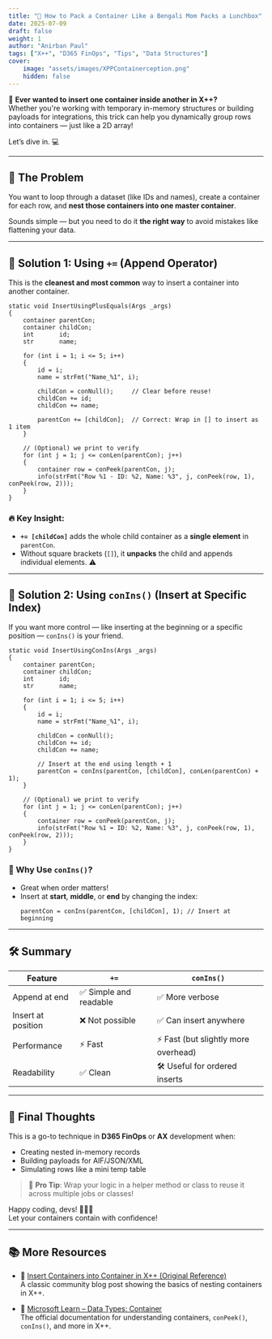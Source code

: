 ```yaml
---
title: "🥡 How to Pack a Container Like a Bengali Mom Packs a Lunchbox"
date: 2025-07-09
draft: false
weight: 1
author: "Anirban Paul"
tags: ["X++", "D365 FinOps", "Tips", "Data Structures"]
cover: 
    image: "assets/images/XPPContainerception.png"
    hidden: false
---
```


🧊 **Ever wanted to insert one container inside another in X++?**  
Whether you're working with temporary in-memory structures or building payloads for integrations, this trick can help you dynamically group rows into containers — just like a 2D array!

Let’s dive in. 💻

---

## 🚀 The Problem

You want to loop through a dataset (like IDs and names), create a container for each row, and **nest those containers into one master container**.

Sounds simple — but you need to do it **the right way** to avoid mistakes like flattening your data.

---

## 🧪 Solution 1: Using `+=` (Append Operator)

This is the **cleanest and most common** way to insert a container into another container.

```x++
static void InsertUsingPlusEquals(Args _args)
{
    container parentCon;
    container childCon;
    int       id;
    str       name;

    for (int i = 1; i <= 5; i++)
    {
        id = i;
        name = strFmt("Name_%1", i);

        childCon = conNull();     // Clear before reuse!
        childCon += id;
        childCon += name;

        parentCon += [childCon];  // Correct: Wrap in [] to insert as 1 item
    }

    // (Optional) we print to verify
    for (int j = 1; j <= conLen(parentCon); j++)
    {
        container row = conPeek(parentCon, j);
        info(strFmt("Row %1 - ID: %2, Name: %3", j, conPeek(row, 1), conPeek(row, 2)));
    }
}
```

### 🔥 Key Insight:
- **`+= [childCon]`** adds the whole child container as a **single element** in `parentCon`.
- Without square brackets (`[]`), it **unpacks** the child and appends individual elements. ⚠️

---

## 🧪 Solution 2: Using `conIns()` (Insert at Specific Index)

If you want more control — like inserting at the beginning or a specific position — `conIns()` is your friend.

```x++
static void InsertUsingConIns(Args _args)
{
    container parentCon;
    container childCon;
    int       id;
    str       name;

    for (int i = 1; i <= 5; i++)
    {
        id = i;
        name = strFmt("Name_%1", i);

        childCon = conNull();
        childCon += id;
        childCon += name;

        // Insert at the end using length + 1
        parentCon = conIns(parentCon, [childCon], conLen(parentCon) + 1);
    }

    // (Optional) we print to verify
    for (int j = 1; j <= conLen(parentCon); j++)
    {
        container row = conPeek(parentCon, j);
        info(strFmt("Row %1 ➡ ID: %2, Name: %3", j, conPeek(row, 1), conPeek(row, 2)));
    }
}
```

### 🧠 Why Use `conIns()`?
- Great when order matters!
- Insert at **start**, **middle**, or **end** by changing the index:
  ```x++
  parentCon = conIns(parentCon, [childCon], 1); // Insert at beginning
  ```

---

## 🛠️ Summary

| Feature             | `+=`                   | `conIns()`                             |
|---------------------|------------------------|----------------------------------------|
| Append at end       | ✅ Simple and readable | ✅ More verbose                       |
| Insert at position  | ❌ Not possible        | ✅ Can insert anywhere                |
| Performance         | ⚡ Fast                | ⚡ Fast (but slightly more overhead)  |
| Readability         | ✅ Clean               | 🛠️ Useful for ordered inserts         |

---

## 💬 Final Thoughts

This is a go-to technique in **D365 FinOps** or **AX** development when:
- Creating nested in-memory records
- Building payloads for AIF/JSON/XML
- Simulating rows like a mini temp table

> 🧰 **Pro Tip**: Wrap your logic in a helper method or class to reuse it across multiple jobs or classes!

Happy coding, devs! 🚀🧑‍💻  
Let your containers contain with confidence!

---

## 📚 More Resources

- 🔗 [Insert Containers into Container in X++ (Original Reference)](https://alexvoy.blogspot.com/2010/02/insert-containers-into-container.html)  
  A classic community blog post showing the basics of nesting containers in X++.

- 📘 [Microsoft Learn – Data Types: Container](https://learn.microsoft.com/en-us/dynamics365/fin-ops-core/dev-itpro/dev-ref/xpp-container-run-time-functions)  
  The official documentation for understanding containers, `conPeek()`, `conIns()`, and more in X++.
